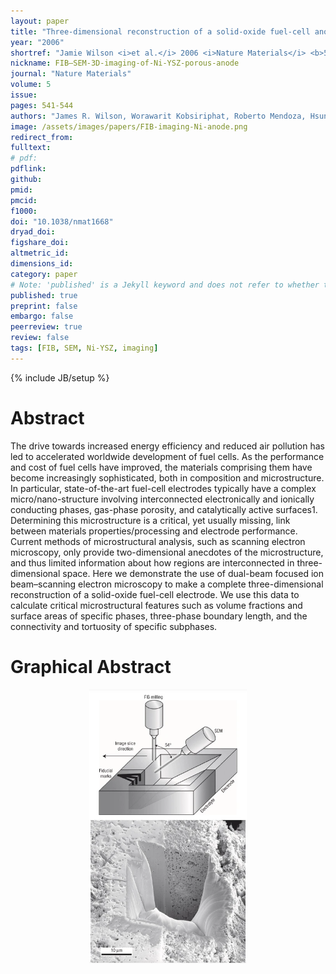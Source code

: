 ```yaml
---
layout: paper
title: "Three-dimensional reconstruction of a solid-oxide fuel-cell anode"
year: "2006"
shortref: "Jamie Wilson <i>et al.</i> 2006 <i>Nature Materials</i> <b>5</b> 541-544"
nickname: FIB–SEM-3D-imaging-of-Ni-YSZ-porous-anode
journal: "Nature Materials"
volume: 5
issue: 
pages: 541-544
authors: "James R. Wilson, Worawarit Kobsiriphat, Roberto Mendoza, Hsun-Yi Chen, Jon M. Hiller, Dean J. Miller, Katsuyo Thornton, Peter W. Voorhees, Stuart B. Adler & Scott A. Barnett"
image: /assets/images/papers/FIB-imaging-Ni-anode.png
redirect_from: 
fulltext: 
# pdf: 
pdflink: 
github: 
pmid: 
pmcid: 
f1000: 
doi: "10.1038/nmat1668"
dryad_doi:
figshare_doi: 
altmetric_id:
dimensions_id:
category: paper
# Note: 'published' is a Jekyll keyword and does not refer to whether the paper is published, but rather to whether this Markdown should be part of the rendered site.
published: true
preprint: false
embargo: false
peerreview: true
review: false
tags: [FIB, SEM, Ni-YSZ, imaging]
---
```

{% include JB/setup %}

# Abstract 

The drive towards increased energy efficiency and reduced air pollution has led to accelerated worldwide development of fuel cells. As the performance and cost
 of fuel cells have improved, the materials comprising them have become increasingly sophisticated, both in composition and microstructure. In particular,
 state-of-the-art fuel-cell electrodes typically have a complex micro/nano-structure involving interconnected electronically and ionically conducting phases,
 gas-phase porosity, and catalytically active surfaces1. Determining this microstructure is a critical, yet usually missing, link between materials
 properties/processing and electrode performance. Current methods of microstructural analysis, such as scanning electron microscopy, only provide two-dimensional
 anecdotes of the microstructure, and thus limited information about how regions are interconnected in three-dimensional space. Here we demonstrate the use of
 dual-beam focused ion beam–scanning electron microscopy to make a complete three-dimensional reconstruction of a solid-oxide fuel-cell electrode. We use this
 data to calculate critical microstructural features such as volume fractions and surface areas of specific phases, three-phase boundary length, and the
 connectivity and tortuosity of specific subphases.

# Graphical Abstract

<p align="center">
<img src="/assets/images/papers/FIB-imaging-Ni-anode.png" width="50%">
</p>
